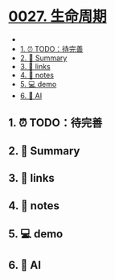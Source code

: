 # [0027. 生命周期](https://github.com/Tdahuyou/TNotes.react/tree/main/0027.%20%E7%94%9F%E5%91%BD%E5%91%A8%E6%9C%9F)

<!-- region:toc -->


- 
- [1. ⏰ TODO：待完善](#1--todo待完善)
- [2. 📝 Summary](#2--summary)
- [3. 🔗 links](#3--links)
- [4. 📒 notes](#4--notes)
- [5. 💻 demo](#5--demo)
- [6. 🤖 AI](#6--ai)
<!-- endregion:toc -->

## 1. ⏰ TODO：待完善



## 2. 📝 Summary



## 3. 🔗 links





## 4. 📒 notes





## 5. 💻 demo





## 6. 🤖 AI
